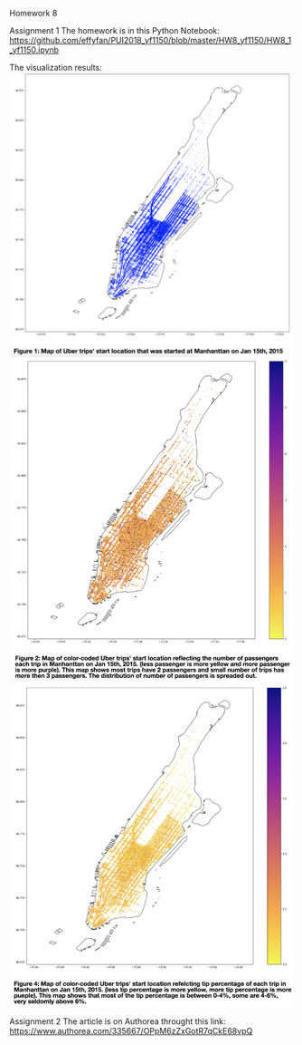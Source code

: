 Homework 8 

Assignment 1
The homework is in this Python Notebook: 
https://github.com/effyfan/PUI2018_yf1150/blob/master/HW8_yf1150/HW8_1_yf1150.ipynb

The visualization results: 
![Alt text](figure1.png)
![Alt text](figure2.png)
![Alt text](figure4.png)

Assignment 2
The article is on Authorea throught this link: 
https://www.authorea.com/335667/OPpM6zZxGotR7qCkE68vpQ
